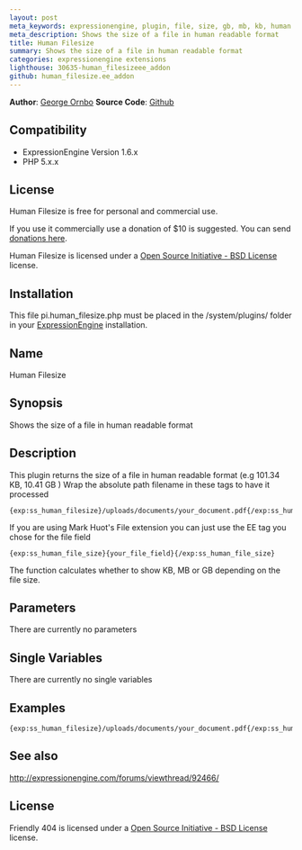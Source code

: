 ```yaml
---
layout: post
meta_keywords: expressionengine, plugin, file, size, gb, mb, kb, human
meta_description: Shows the size of a file in human readable format
title: Human Filesize
summary: Shows the size of a file in human readable format
categories: expressionengine extensions
lighthouse: 30635-human_filesizeee_addon
github: human_filesize.ee_addon
---
```


**Author**: [George Ornbo][]
**Source Code**: [Github][]

## Compatibility

* ExpressionEngine Version 1.6.x
* PHP 5.x.x

## License

Human Filesize is free for personal and commercial use. 

If you use it commercially use a donation of $10 is suggested. You can send [donations here](http://pledgie.org/campaigns/2898). 

Human Filesize is licensed under a [Open Source Initiative - BSD License][] license.

## Installation

This file pi.human_filesize.php must be placed in the /system/plugins/ folder in your [ExpressionEngine][] installation.

## Name

Human Filesize

## Synopsis

Shows the size of a file in human readable format

## Description

This plugin returns the size of a file in human readable format (e.g 101.34 KB, 10.41 GB ) Wrap the absolute path filename in these tags to have it processed

	{exp:ss_human_filesize}/uploads/documents/your_document.pdf{/exp:ss_human_filesize}

If you are using Mark Huot's File extension you can just use the EE tag you chose for the file field

	{exp:ss_human_file_size}{your_file_field}{/exp:ss_human_file_size}
	
The function calculates whether to show KB, MB or GB depending on the file size.

## Parameters

There are currently no parameters
	
## Single Variables

There are currently no single variables
	
## Examples

	{exp:ss_human_filesize}/uploads/documents/your_document.pdf{/exp:ss_human_filesize}

## See also

http://expressionengine.com/forums/viewthread/92466/
	
## License

Friendly 404 is licensed under a [Open Source Initiative - BSD License][] license.

[George Ornbo]: http://shapeshed.com/
[Github]: http://github.com/shapeshed/human_filesize.ee_addon/
[ExpressionEngine]:http://www.expressionengine.com/index.php?affiliate=shapeshed
[Open Source Initiative - BSD License]: http://opensource.org/licenses/bsd-license.php